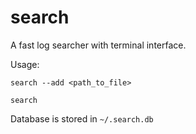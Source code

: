 # search
 
A fast log searcher with terminal interface.
 
Usage:
```
search --add <path_to_file>

search
```
Database is stored in `~/.search.db`